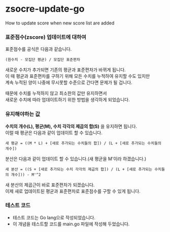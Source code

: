 # zsocre-update-go
How to update score when new score list are added

### 표준점수(zscore) 업데이트에 대하여
표준점수를 공식은 다음과 같습니다.  

`(원수치 - 모집단 평균) / 모집단 표준편차`

새로운 수치가 추가되면 기존의 평균과 표준편차가 바뀌게 됩니다.  
이 때 평균과 표준편차를 구하기 위해 모든 수치를 누적하여 유지할 수도 있지만  
계속 누적된 양이 나중에 무시못할 수준으로 간다면 문제가 될 겁니다.

때문에 수치를 누적하지 않고 최소한의 값만 유지하면서  
새로운 수치에 따라 업데이트하기 위한 방법을 생각하게 되었습니다.

### 유지해야하는 값
**수치의 개수(L), 평균(M), 수치 각각의 제곱의 합(S)** 을 유지하면 됩니다.  
이럴 때 평균은 다음과 같이 업데이트 할 수 있습니다.

`새 평균 = ((M * L) + [새로 추가되는 수치들의 합]) / (L + [새로 추가되는 수치들의 개수])`

분산은 다음과 같이 업데이트 할 수 있습니다.(새 평균을 M'이라 하겠습니다.)

`새 분산 = ((S + [새로 추가되는 수치 각각의 제곱의 합]) / (L + [새로 추가되는 수치들의 개수])) - M'^2`

새 분산의 제곱근이 바로 표준편차가 되겠습니다.  
이제 새로 업데이트된 평균과 표준편차로 표준점수를 구할 수 있게 됩니다.

### 테스트 코드
- 테스트 코드는 Go lang으로 작성되었습니다.
- 이 개념을 테스트할 코드를 main.go 파일에 작성해 두었습니다.
